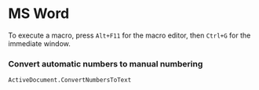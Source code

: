 # MS Word

To execute a macro, press `Alt+F11` for the macro editor, then `Ctrl+G` for the
immediate window.

### Convert automatic numbers to manual numbering

```vb
ActiveDocument.ConvertNumbersToText
```
